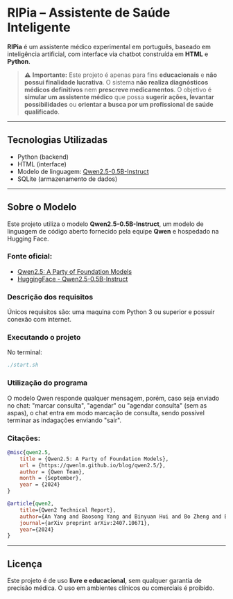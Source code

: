 # RIPia – Assistente de Saúde Inteligente

**RIPia** é um assistente médico experimental em português, baseado em inteligência artificial, com interface via chatbot construída em **HTML** e **Python**.

> ⚠️ **Importante:** Este projeto é apenas para fins **educacionais** e **não possui finalidade lucrativa**. O sistema **não realiza diagnósticos médicos definitivos** nem **prescreve medicamentos**. O objetivo é **simular um assistente médico** que possa **sugerir ações, levantar possibilidades** ou **orientar a busca por um profissional de saúde qualificado**.

---

## Tecnologias Utilizadas

- Python (backend)
- HTML (interface)
- Modelo de linguagem: [Qwen2.5-0.5B-Instruct](https://huggingface.co/Qwen/Qwen2.5-0.5B-Instruct)
- SQLite (armazenamento de dados)

---

## Sobre o Modelo

Este projeto utiliza o modelo **Qwen2.5-0.5B-Instruct**, um modelo de linguagem de código aberto fornecido pela equipe **Qwen** e hospedado na Hugging Face.

### Fonte oficial:
- [Qwen2.5: A Party of Foundation Models](https://qwenlm.github.io/blog/qwen2.5/)
- [HuggingFace - Qwen2.5-0.5B-Instruct](https://huggingface.co/Qwen/Qwen2.5-0.5B-Instruct)

### Descrição dos requisitos

Únicos requisitos são: uma maquina com Python 3 ou superior e possuir conexão com internet.

### Executando o projeto

No terminal:

```bibtex
./start.sh
```

### Utilização do programa

O modelo Qwen responde qualquer mensagem, porém, caso seja enviado no chat: "marcar consulta", "agendar" ou "agendar consulta" (sem as aspas), o chat entra em modo marcação de consulta, sendo possível terminar as indagações enviando "sair".

### Citações:

```bibtex
@misc{qwen2.5,
    title = {Qwen2.5: A Party of Foundation Models},
    url = {https://qwenlm.github.io/blog/qwen2.5/},
    author = {Qwen Team},
    month = {September},
    year = {2024}
}

@article{qwen2,
    title={Qwen2 Technical Report}, 
    author={An Yang and Baosong Yang and Binyuan Hui and Bo Zheng and Bowen Yu and Chang Zhou and Chengpeng Li and Chengyuan Li and Dayiheng Liu and Fei Huang and Guanting Dong and Haoran Wei and Huan Lin and Jialong Tang and Jialin Wang and Jian Yang and Jianhong Tu and Jianwei Zhang and Jianxin Ma and Jin Xu and Jingren Zhou and Jinze Bai and Jinzheng He and Junyang Lin and Kai Dang and Keming Lu and Keqin Chen and Kexin Yang and Mei Li and Mingfeng Xue and Na Ni and Pei Zhang and Peng Wang and Ru Peng and Rui Men and Ruize Gao and Runji Lin and Shijie Wang and Shuai Bai and Sinan Tan and Tianhang Zhu and Tianhao Li and Tianyu Liu and Wenbin Ge and Xiaodong Deng and Xiaohuan Zhou and Xingzhang Ren and Xinyu Zhang and Xipin Wei and Xuancheng Ren and Yang Fan and Yang Yao and Yichang Zhang and Yu Wan and Yunfei Chu and Yuqiong Liu and Zeyu Cui and Zhenru Zhang and Zhihao Fan},
    journal={arXiv preprint arXiv:2407.10671},
    year={2024}
}

```

---

## Licença

Este projeto é de uso **livre e educacional**, sem qualquer garantia de precisão médica. O uso em ambientes clínicos ou comerciais é proibido.
